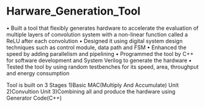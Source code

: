 # Harware_Generation_Tool
• Built a tool that flexibly generates hardware to accelerate the evaluation of multiple layers of
convolution system with a non-linear function called a ReLU after each convolution
• Designed it using digital system design techniques such as control module, data path and FSM
• Enhanced the speed by adding parallelism and pipelining 
• Programmed the tool by C++ for software development and System Verilog to generate the hardware
• Tested the tool by using random testbenches for its speed, area, throughput and energy consumption

Tool is built on 3 Stages
1)Basic MAC(Multiply And Accumulate) Unit
2)Convultion Unit
3)Combining all and produce the hardware using Generator Code(C++)

